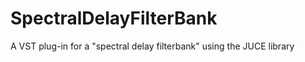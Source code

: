 SpectralDelayFilterBank
=======================

A VST plug-in for a "spectral delay filterbank" using the JUCE library